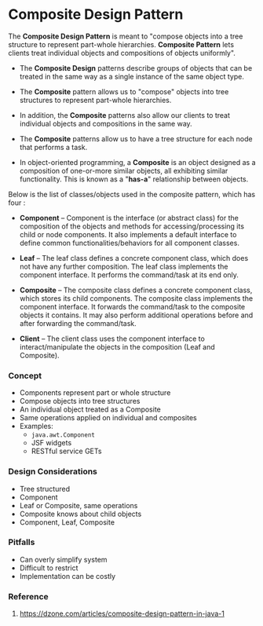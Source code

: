 # Composite Design Pattern

The **Composite Design Pattern** is meant to "compose objects into a tree structure to represent part-whole hierarchies.
**Composite Pattern** lets clients treat individual objects and compositions of objects uniformly".

   * The **Composite Design** patterns describe groups of objects that can be treated in the same way as a single instance of the same object type.

   * The **Composite** pattern allows us to "compose" objects into tree structures to represent part-whole hierarchies.

   * In addition, the **Composite** patterns also allow our clients to treat individual objects and compositions in the same way.

   * The **Composite** patterns allow us to have a tree structure for each node that performs a task.

   * In object-oriented programming, a **Composite** is an object designed as a composition of one-or-more similar objects,
   all exhibiting similar functionality. This is known as a "**has-a**" relationship between objects.

Below is the list of classes/objects used in the composite pattern, which has four :

   * **Component** – Component is the interface (or abstract class) for the composition of the objects and methods for
   accessing/processing its child or node components. It also implements a default interface to define common functionalities/behaviors for all component classes.

   * **Leaf** – The leaf class defines a concrete component class, which does not have any further composition.
   The leaf class implements the component interface. It performs the command/task at its end only.

   * **Composite** – The composite class defines a concrete component class, which stores its child components.
   The composite class implements the component interface. It forwards the command/task to the composite objects it contains.
   It may also perform additional operations before and after forwarding the command/task.

   * **Client** – The client class uses the component interface to interact/manipulate the objects in the composition (Leaf and Composite).

### Concept

* Components represent part or whole structure
* Compose objects into tree structures
* An individual object treated as a Composite
* Same operations applied on individual and composites
* Examples:
    * `java.awt.Component`
    * JSF widgets
    * RESTful service GETs

### Design Considerations

* Tree structured
* Component
* Leaf or Composite, same operations
* Composite knows about child objects
* Component, Leaf, Composite

### Pitfalls

* Can overly simplify system
* Difficult to restrict
* Implementation can be costly

### Reference

1. https://dzone.com/articles/composite-design-pattern-in-java-1